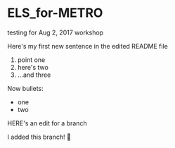 # ELS_for-METRO
testing for Aug 2, 2017 workshop

Here's my first new sentence in the edited README file
1. point one
2. here's two
3. ...and three

Now bullets:
* one
* two

HERE's an edit for a branch

I added this branch! :cactus:
